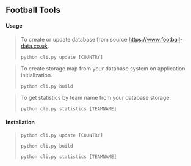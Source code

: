 ## Football Tools

#### Usage
> To create or update database from source https://www.football-data.co.uk.
> 
> `python cli.py update [COUNTRY]`

> To create storage map from your database system on application initialization.
> 
> `python cli.py build`

> To get statistics by team name from your database storage.
> 
> 	`python cli.py statistics [TEAMNAME]`

#### Installation
> `python cli.py update [COUNTRY]`
> 
> `python cli.py build`
> 
> `python cli.py statistics [TEAMNAME]`